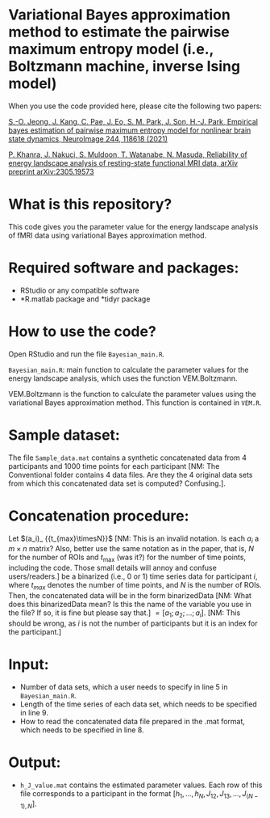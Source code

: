 # Variational Bayes approximation method to estimate the pairwise maximum entropy model (i.e., Boltzmann machine, inverse Ising model)

When you use the code provided here, please cite the following two papers:

[S.-O. Jeong, J. Kang, C. Pae, J. Eo, S. M. Park, J. Son, H.-J. Park, Empirical bayes estimation of pairwise maximum entropy model for nonlinear brain state dynamics, NeuroImage 244, 118618 (2021)](https://doi.org/10.1016/j.neuroimage.2021.118618)

[P. Khanra, J. Nakuci, S. Muldoon, T. Watanabe, N. Masuda, Reliability of energy landscape analysis of resting-state functional MRI data, arXiv preprint arXiv:2305.19573](https://arxiv.org/pdf/2305.19573.pdf)

# What is this repository?
This code gives you the parameter value for the energy landscape analysis of fMRI data using variational Bayes approximation method.

# Required software and packages:

- RStudio or any compatible software
- *R.matlab package and *tidyr package

# How to use the code?

Open RStudio and run the file `Bayesian_main.R`.

`Bayesian_main.R`: main function to calculate the parameter values for the energy landscape analysis, which uses the function VEM.Boltzmann.

VEM.Boltzmann is the function to calculate the parameter values using the variational Bayes approximation method. This function is contained in `VEM.R`.

# Sample dataset:
The file `Sample_data.mat` contains a synthetic concatenated data from 4 participants and 1000 time points for each participant [NM: The Conventional folder contains 4 data files. Are they the 4 original data sets from which this concatenated data set is computed? Confusing.].

# Concatenation procedure:
Let $(a_i)_ {{t_{max}\timesN}}$ [NM: This is an invalid notation. Is each $a_i$ a $m \times n$ matrix? Also, better use the same notation as in the paper, that is, $N$ for the number of ROIs and $t_{\max}$ (was it?) for the number of time points, including the code. Those small details will annoy and confuse users/readers.] be a binarized (i.e., 0 or 1) time series data for participant $i$, where $t_{max}$ denotes the number of time points, and $N$ is the number of ROIs. Then, the concatenated data will be in the form binarizedData [NM: What does this binarizedData mean? Is this the name of the variable you use in the file? If so, it is fine but please say that.] $=[a_1;a_2; \ldots ;a_i]$. [NM: This should be wrong, as $i$ is not the number of participants but it is an index for the participant.]

# Input:
- Number of data sets, which a user needs to specify in line 5 in `Bayesian_main.R`.
- Length of the time series of each data set, which needs to be specified in line 9.
- How to read the concatenated data file prepared in the .mat format, which needs to be specified in line 8.

# Output:
- `h_J_value.mat` contains the estimated parameter values. Each row of this file corresponds to a participant in the format $[h_1, \ldots, h_N,J_{12},J_{13},\ldots,J_{(N-1),N}]$.

